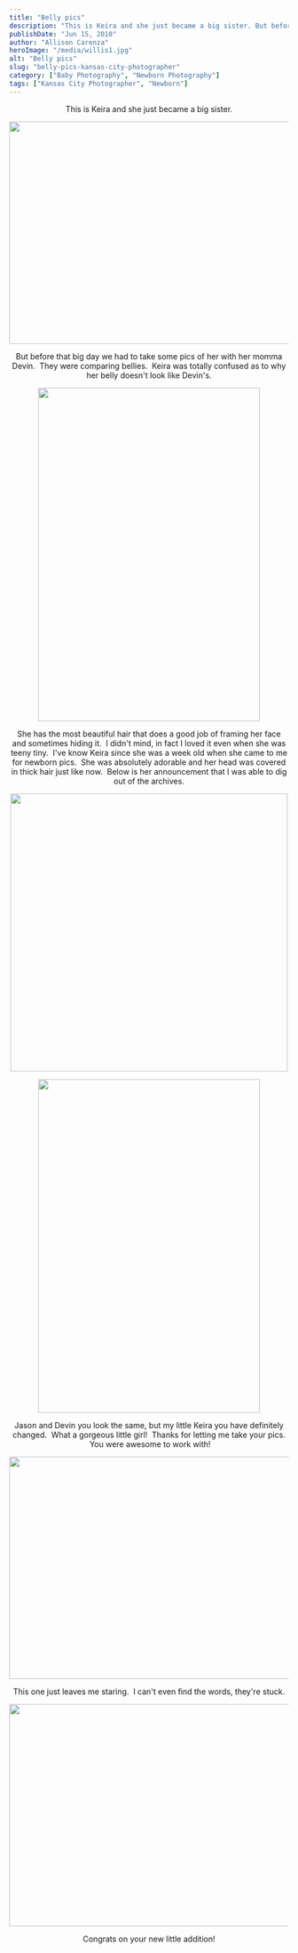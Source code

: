 ```yaml
---
title: "Belly pics"
description: "This is Keira and she just became a big sister. But before that big day we had to take some "
publishDate: "Jun 15, 2010"
author: "Allison Carenza"
heroImage: "/media/willis1.jpg"
alt: "Belly pics"
slug: "belly-pics-kansas-city-photographer"
category: ["Baby Photography", "Newborn Photography"]
tags: ["Kansas City Photographer", "Newborn"]
---
```


<p style="text-align: center;">This is Keira and she just became a big sister.</p>
<p style="text-align: center;"><a rel="attachment wp-att-916" href="http://www.allisoncarenza.com/archives/915/willis1"><img class="aligncenter size-full wp-image-916" title="willis1" src="http:/media/willis1.jpg" alt="" width="601" height="400" srcset="/media/willis1.jpg 601w, /media/willis1-300x200.jpg 300w" sizes="(max-width: 601px) 100vw, 601px" /></a></p>
<p style="text-align: center;">But before that big day we had to take some pics of her with her momma Devin.  They were comparing bellies.  Keira was totally confused as to why her belly doesn&apos;t look like Devin&apos;s.</p>
<p style="text-align: center;"><a rel="attachment wp-att-917" href="http://www.allisoncarenza.com/archives/915/willis2"><img class="aligncenter size-full wp-image-917" title="willis2" src="http:/media/willis2.jpg" alt="" width="400" height="600" srcset="/media/willis2.jpg 400w, /media/willis2-200x300.jpg 200w" sizes="(max-width: 400px) 100vw, 400px" /></a></p>
<p style="text-align: center;">She has the most beautiful hair that does a good job of framing her face and sometimes hiding it.  I didn&apos;t mind, in fact I loved it even when she was teeny tiny.  I&apos;ve know Keira since she was a week old when she came to me for newborn pics.  She was absolutely adorable and her head was covered in thick hair just like now.  Below is her announcement that I was able to dig out of the archives.</p>
<p style="text-align: center;">
<p style="text-align: center;"><a rel="attachment wp-att-922" href="http://www.allisoncarenza.com/archives/915/devin-announcement"><img class="aligncenter size-full wp-image-922" title="Devin-announcement" src="http:/media/Devin-announcement.jpg" alt="" width="500" height="500" srcset="/media/Devin-announcement.jpg 500w, /media/Devin-announcement-150x150.jpg 150w, /media/Devin-announcement-300x300.jpg 300w" sizes="(max-width: 500px) 100vw, 500px" /></a></p>
<p style="text-align: center;">
<p style="text-align: center;"><a rel="attachment wp-att-919" href="http://www.allisoncarenza.com/archives/915/willis4"><img class="aligncenter size-full wp-image-919" title="willis4" src="http:/media/willis4.jpg" alt="" width="400" height="600" srcset="/media/willis4.jpg 400w, /media/willis4-200x300.jpg 200w" sizes="(max-width: 400px) 100vw, 400px" /></a></p>
<p style="text-align: center;">Jason and Devin you look the same, but my little Keira you have definitely changed.  What a gorgeous little girl!  Thanks for letting me take your pics.  You were awesome to work with!</p>
<p style="text-align: center;"><a rel="attachment wp-att-920" href="http://www.allisoncarenza.com/archives/915/willis5"><img class="aligncenter size-full wp-image-920" title="willis5" src="http:/media/willis5.jpg" alt="" width="600" height="400" srcset="/media/willis5.jpg 600w, /media/willis5-300x200.jpg 300w" sizes="(max-width: 600px) 100vw, 600px" /></a></p>
<p style="text-align: center;">This one just leaves me staring.  I can&apos;t even find the words, they&apos;re stuck.</p>
<p style="text-align: center;"><a rel="attachment wp-att-921" href="http://www.allisoncarenza.com/archives/915/willis6"><img class="aligncenter size-full wp-image-921" title="willis6" src="http:/media/willis6.jpg" alt="" width="601" height="400" srcset="/media/willis6.jpg 601w, /media/willis6-300x200.jpg 300w" sizes="(max-width: 601px) 100vw, 601px" /></a></p>
<p style="text-align: center;">Congrats on your new little addition!</p>
